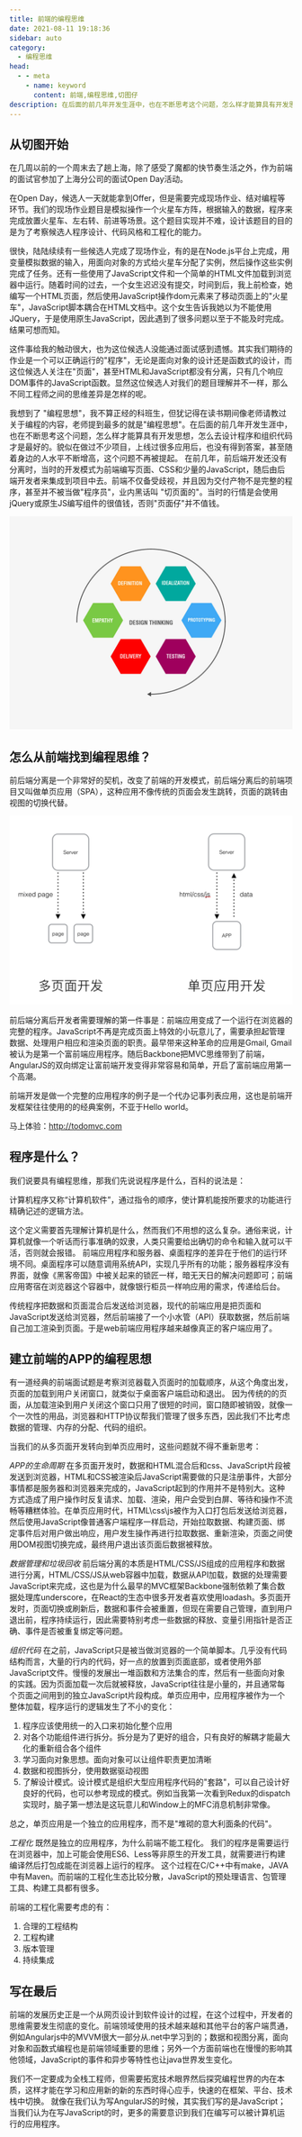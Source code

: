 ```yaml
---
title: 前端的编程思维
date: 2021-08-11 19:18:36
sidebar: auto
category: 
  - 编程思维
head:
  - - meta
    - name: keyword
      content: 前端,编程思维,切图仔
description: 在后面的前几年开发生涯中，也在不断思考这个问题，怎么样才能算具有开发思想，怎么去设计程序和组织代码才是最好的。
---
```


## 从切图开始 

在几周以前的一个周末去了趟上海，除了感受了魔都的快节奏生活之外，作为前端的面试官参加了上海分公司的面试Open Day活动。 

在Open Day，候选人一天就能拿到Offer，但是需要完成现场作业、结对编程等环节。我们的现场作业题目是模拟操作一个火星车方阵，根据输入的数据，程序来完成放置火星车、左右转、前进等场景。这个题目实现并不难，设计该题目的目的是为了考察候选人程序设计、代码风格和工程化的能力。 

很快，陆陆续续有一些候选人完成了现场作业，有的是在Node.js平台上完成，用变量模拟数据的输入，用面向对象的方式给火星车分配了实例，然后操作这些实例完成了任务。还有一些使用了JavaScript文件和一个简单的HTML文件加载到浏览器中运行。随着时间的过去，一个女生迟迟没有提交，时间到后，我上前检查，她编写一个HTML页面，然后使用JavaScript操作dom元素来了移动页面上的"火星车"，JavaScript脚本耦合在HTML文档中。这个女生告诉我她以为不能使用JQuery，于是使用原生JavaScript，因此遇到了很多问题以至于不能及时完成。结果可想而知。 

这件事给我的触动很大，也为这位候选人没能通过面试感到遗憾。其实我们期待的作业是一个可以正确运行的"程序"，无论是面向对象的设计还是函数式的设计，而这位候选人关注在"页面"，甚至HTML和JavaScript都没有分离，只有几个响应DOM事件的JavaScript函数。显然这位候选人对我们的题目理解并不一样，那么不同工程师之间的思维差异是怎样的呢。

我想到了 "编程思想"，我不算正经的科班生，但犹记得在读书期间像老师请教过关于编程的内容，老师提到最多的就是"编程思想"。在后面的前几年开发生涯中，也在不断思考这个问题，怎么样才能算具有开发思想，怎么去设计程序和组织代码才是最好的。貌似在做过不少项目，上线过很多应用后，也没有得到答案，甚至随着身边的人水平不断增高，这个问题不再被提起。 在前几年，前后端开发还没有分离时，当时的开发模式为前端编写页面、CSS和少量的JavaScript，随后由后端开发者来集成到项目中去。前端不仅备受歧视，并且因为交付产物不是完整的程序，甚至并不被当做"程序员"，业内黑话叫 "切页面的"。当时的行情是会使用jQuery或原生JS编写组件的很值钱，否则"页面仔"并不值钱。 

![programming-thinking.jpg](./thinking-in-frontend/3528157878.jpg)

## 怎么从前端找到编程思维？ 
前后端分离是一个非常好的契机，改变了前端的开发模式，前后端分离后的前端项目又叫做单页应用（SPA），这种应用不像传统的页面会发生跳转，页面的跳转由视图的切换代替。 

![image.png](./thinking-in-frontend/745085406.png)

前后端分离后开发者需要理解的第一件事是：前端应用变成了一个运行在浏览器的完整的程序。JavaScript不再是完成页面上特效的小玩意儿了，需要承担起管理数据、处理用户相应和渲染页面的职责。最早带来这种革命的应用是Gmail, Gmail被认为是第一个富前端应用程序。随后Backbone把MVC思维带到了前端，AngularJS的双向绑定让富前端开发变得非常容易和简单，开启了富前端应用第一个高潮。 

前端开发是做一个完整的应用程序的例子是一个代办记事列表应用，这也是前端开发框架往往使用的的经典案例，不亚于Hello world。

马上体验：http://todomvc.com

## 程序是什么？ 

我们说要具有编程思维，那我们先说说程序是什么，百科的说法是： 

计算机程序又称“计算机软件”，通过指令的顺序，使计算机能按所要求的功能进行精确记述的逻辑方法。 

这个定义需要首先理解计算机是什么，然而我们不用想的这么复杂。通俗来说，计算机就像一个听话而行事准确的奴隶，人类只需要给出确切的命令和输入就可以干活，否则就会报错。 前端应用程序和服务器、桌面程序的差异在于他们的运行环境不同。桌面程序可以随意调用系统API，实现几乎所有的功能；服务器程序没有界面，就像《黑客帝国》中被关起来的锁匠一样，暗无天日的解决问题即可；前端应用寄宿在浏览器这个容器中，就像银行柜员一样响应用的需求，传递给后台。 

传统程序把数据和页面混合后发送给浏览器，现代的前端应用是把页面和JavaScript发送给浏览器，然后前端接了一个小水管（API）获取数据，然后前端自己加工渲染到页面。于是web前端应用程序越来越像真正的客户端应用了。 

## 建立前端的APP的编程思想 

有一道经典的前端面试题是考察浏览器载入页面时的加载顺序，从这个角度出发，页面的加载到用户关闭窗口，就类似于桌面客户端启动和退出。 因为传统的的页面，从加载渲染到用户关闭这个窗口只用了很短的时间，窗口随即被销毁，就像一个一次性的用品，浏览器和HTTP协议帮我们管理了很多东西，因此我们不比考虑数据的管理、内存的分配、代码的组织。 

当我们的从多页面开发转向到单页应用时，这些问题就不得不重新思考： 

*APP的生命周期* 在多页面开发时，数据和HTML混合后和css、JavaScript片段被发送到浏览器，HTML和CSS被渲染后JavaScript需要做的只是注册事件，大部分事情都是服务器和浏览器来完成的，JavaScript起到的作用并不是特别大。这种方式造成了用户操作时反复请求、加载、渲染，用户会受到白屏、等待和操作不流畅等糟糕体验。在单页应用时代，HTML\css\js被作为入口打包后发送给浏览器，然后使用JavaScript像普通客户端程序一样启动，开始拉取数据、构建页面、绑定事件后对用户做出响应，用户发生操作再进行拉取数据、重新渲染，页面之间使用DOM视图切换完成，最终用户退出该页面后数据被释放。 

*数据管理和垃圾回收* 前后端分离的本质是HTML/CSS/JS组成的应用程序和数据进行分离，HTML/CSS/JS从web容器中加载，数据从API加载，数据的处理需要JavaScript来完成，这也是为什么最早的MVC框架Backbone强制依赖了集合数据处理库underscore，在React的生态中很多开发者喜欢使用loadash。多页面开发时，页面切换或刷新后，数据和事件会被重置，但现在需要自己管理，直到用户退出前，程序持续运行，因此需要特别考虑一些数据的释放、变量引用指针是否正确、事件是否被重复绑定等问题。 

*组织代码* 在之前，JavaScript只是被当做浏览器的一个简单脚本。几乎没有代码结构而言，大量的行内的代码，好一点的放置到页面底部，或者使用外部JavaScript文件。慢慢的发展出一堆函数和方法集合的库，然后有一些面向对象的实践。因为页面加载一次后就被释放，JavaScript往往是小量的，并且通常每个页面之间用到的独立JavaScript片段构成。单页应用中，应用程序被作为一个整体加载，程序运行的逻辑发生了不小的变化： 

  1.   程序应该使用统一的入口来初始化整个应用 
  2.  对各个功能组件进行拆分。拆分是为了更好的组合，只有良好的解耦才能最大化的重新组合各个组件 
  3.  学习面向对象思想。面向对象可以让组件职责更加清晰 
  4.  数据和视图拆分，使用数据驱动视图 
  5.  了解设计模式。设计模式是组织大型应用程序代码的"套路"，可以自己设计好良好的代码，也可以参考现成的模式。例如当我第一次看到Redux的dispatch实现时，脑子第一想法是这玩意儿和Window上的MFC消息机制非常像。 

 总之，单页应用是一个独立的应用程序，而不是"堆砌的意大利面条的代码"。 

*工程化*  既然是独立的应用程序，为什么前端不能工程化。 我们的程序是需要运行在浏览器中，加上可能会使用ES6、Less等非原生的开发工具，就需要进行构建编译然后打包成能在浏览器上运行的程序。 这个过程在C/C++中有make，JAVA中有Maven。而前端的工程化生态比较分散，JavaScript的预处理语言、包管理工具、构建工具都有很多。 

前端的工程化需要考虑的有： 

  1. 合理的工程结构
  2. 工程构建
  3. 版本管理 
  4. 持续集成 

## 写在最后

前端的发展历史正是一个从网页设计到软件设计的过程，在这个过程中，开发者的思维需要发生彻底的变化。前端领域使用的技术越来越和其他平台的客户端贯通，例如Angularjs中的MVVM很大一部分从.net中学习到的；数据和视图分离，面向对象和函数式编程也是前端领域重要的思维；另外一个方面前端也在慢慢的影响其他领域，JavaScript的事件和异步等特性也让java世界发生变化。

我们不一定要成为全栈工程师，但需要拓宽技术眼界然后探究编程世界的内在本质，这样才能在学习和应用新的新的东西时得心应手，快速的在框架、平台、技术栈中切换。 
就像在我们认为写AngularJS的时候，其实我们写的是JavaScript；当我们认为在写JavaScript的时，更多的需要意识到我们在编写可以被计算机运行的应用程序。 
